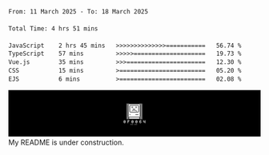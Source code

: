 <!--START_SECTION:waka-->

```txt
From: 11 March 2025 - To: 18 March 2025

Total Time: 4 hrs 51 mins

JavaScript    2 hrs 45 mins   >>>>>>>>>>>>>>===========   56.74 %
TypeScript    57 mins         >>>>>====================   19.73 %
Vue.js        35 mins         >>>======================   12.30 %
CSS           15 mins         >========================   05.20 %
EJS           6 mins          >========================   02.08 %
```

<!--END_SECTION:waka-->

<img src="https://raw.githubusercontent.com/n3xta/image-hosting/main/img/202411032331174.png"/>
My README is under construction. 
